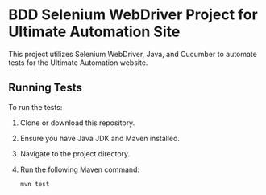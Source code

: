 # BDD Selenium WebDriver Project for Ultimate Automation Site

This project utilizes Selenium WebDriver, Java, and Cucumber to automate tests for the Ultimate Automation website.

## Running Tests

To run the tests:

1. Clone or download this repository.
2. Ensure you have Java JDK and Maven installed.
3. Navigate to the project directory.
4. Run the following Maven command:

   ```bash
   mvn test
